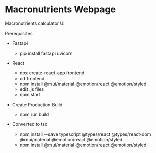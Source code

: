 # Macronutrients Webpage

Macronutrients calculator UI

Prerequisites
- Fastapi
  - pip install fastapi uvicorn
- React
  - npx create-react-app frontend
  - cd frontend
  - npm install @mui/material @emotion/react @emotion/styled
  - edit .js files
  - npm start
- Create Production Build
  - npm run build

- Converted to tsx
  - npm install --save typescript @types/react @types/react-dom @mui/material @emotion/react @emotion/styled
  - npm install @mui/material @emotion/react @emotion/styled



